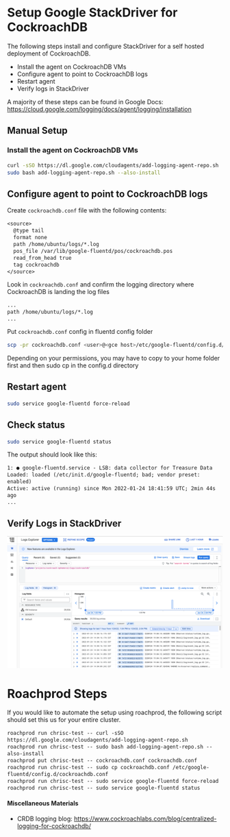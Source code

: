 # Setup Google StackDriver for CockroachDB

The following steps install and configure StackDriver for a self hosted deployment of CockroachDB.
- Install the agent on CockroachDB VMs
- Configure agent to point to CockroachDB logs
- Restart agent
- Verify logs in StackDriver

A majority of these steps can be found in Google Docs: https://cloud.google.com/logging/docs/agent/logging/installation

## Manual Setup

### Install the agent on CockroachDB VMs

```bash
curl -sSO https://dl.google.com/cloudagents/add-logging-agent-repo.sh
sudo bash add-logging-agent-repo.sh --also-install
```

## Configure agent to point to CockroachDB logs

Create `cockroachdb.conf` file with the following contents:

```
<source>
  @type tail
  format none
  path /home/ubuntu/logs/*.log
  pos_file /var/lib/google-fluentd/pos/cockroachdb.pos
  read_from_head true
  tag cockroachdb
</source>
```


Look in `cockroachdb.conf` and confirm the logging directory where CockroachDB is landing the log files

```
...
path /home/ubuntu/logs/*.log
...
```

Put `cockroachdb.conf` config in fluentd config folder

```bash
scp -pr cockroachdb.conf <user>@<gce host>/etc/google-fluentd/config.d/cockroachdb.conf
```
Depending on your permissions, you may have to copy to your home folder first and then sudo cp in the config.d directory

## Restart agent

```bash
sudo service google-fluentd force-reload
```

## Check status
```bash
sudo service google-fluentd status
```

The output should look like this:

```
1: ● google-fluentd.service - LSB: data collector for Treasure Data
Loaded: loaded (/etc/init.d/google-fluentd; bad; vendor preset: enabled)
Active: active (running) since Mon 2022-01-24 18:41:59 UTC; 2min 44s ago
...
```

## Verify Logs in StackDriver

![StackDriver](StackDriver.png)

# Roachprod Steps

If you would like to automate the setup using roachprod, the following script should set this us for your entire cluster.

```
roachprod run chrisc-test -- curl -sSO https://dl.google.com/cloudagents/add-logging-agent-repo.sh
roachprod run chrisc-test -- sudo bash add-logging-agent-repo.sh --also-install
roachprod put chrisc-test -- cockroachdb.conf cockroachdb.conf
roachprod run chrisc-test -- sudo cp cockroachdb.conf /etc/google-fluentd/config.d/cockroachdb.conf
roachprod run chrisc-test -- sudo service google-fluentd force-reload
roachprod run chrisc-test -- sudo service google-fluentd status
```

#### Miscellaneous Materials
- CRDB logging blog: https://www.cockroachlabs.com/blog/centralized-logging-for-cockroachdb/
